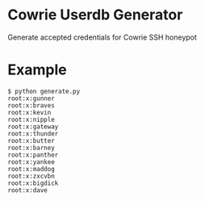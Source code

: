 # Cowrie Userdb Generator
Generate accepted credentials for Cowrie SSH honeypot 

# Example
```
$ python generate.py
root:x:gunner
root:x:braves
root:x:kevin
root:x:nipple
root:x:gateway
root:x:thunder
root:x:butter
root:x:barney
root:x:panther
root:x:yankee
root:x:maddog
root:x:zxcvbn
root:x:bigdick
root:x:dave
```